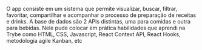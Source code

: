 O app consiste em um sistema que permite visualizar, buscar, filtrar, favoritar, compartilhar e acompanhar o processo de preparação de receitas e drinks. A base de dados são 2 APIs distintas, uma para comidas e outra para bebidas.
Nele pude colocar em prática habilidades que aprendi na Trybe como HTML, CSS, Javascript, React Context API, React Hooks, metodologia agile Kanban, etc
